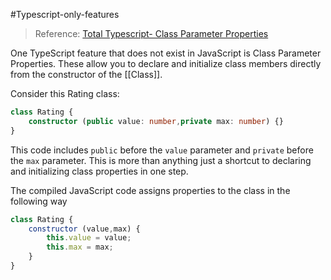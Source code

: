 #Typescript-only-features 

> Reference: [Total Typescript- Class Parameter Properties](https://www.totaltypescript.com/books/total-typescript-essentials/typescript-only-features#class-parameter-properties)

One TypeScript feature that does not exist in JavaScript is Class Parameter Properties. These allow you to declare and initialize class members directly from the constructor of the [[Class]].

Consider this Rating class: 

```typescript
class Rating {
	constructor (public value: number,private max: number) {}
}
```

This code includes `public` before the `value` parameter and `private` before the `max` parameter. This is more than anything just a shortcut to declaring and initializing class properties in one step.

The compiled JavaScript code assigns properties to the class in the following way

```javascript
class Rating {
	constructor (value,max) {
		this.value = value;
		this.max = max;
	}
}
```

